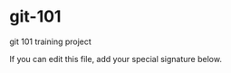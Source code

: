 # git-101
git 101 training project

If you can edit this file, add your special signature below.



